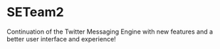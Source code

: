 # SETeam2
Continuation of the Twitter Messaging Engine with new features and a better user interface and experience!

